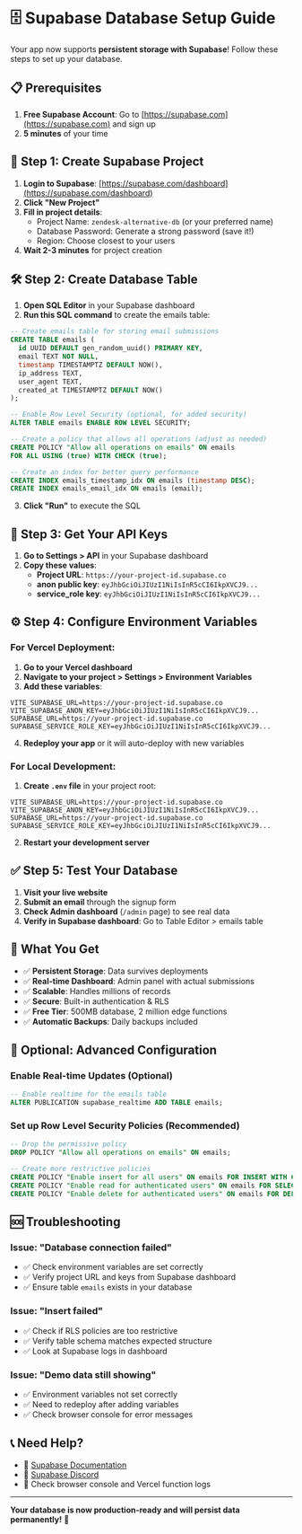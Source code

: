 # 🗄️ Supabase Database Setup Guide

Your app now supports **persistent storage with Supabase**! Follow these steps to set up your database.

## 📋 Prerequisites

1. **Free Supabase Account**: Go to [https://supabase.com](https://supabase.com) and sign up
2. **5 minutes** of your time

## 🚀 Step 1: Create Supabase Project

1. **Login to Supabase**: [https://supabase.com/dashboard](https://supabase.com/dashboard)
2. **Click "New Project"**
3. **Fill in project details**:
   - Project Name: `zendesk-alternative-db` (or your preferred name)
   - Database Password: Generate a strong password (save it!)
   - Region: Choose closest to your users
4. **Wait 2-3 minutes** for project creation

## 🛠️ Step 2: Create Database Table

1. **Open SQL Editor** in your Supabase dashboard
2. **Run this SQL command** to create the emails table:

```sql
-- Create emails table for storing email submissions
CREATE TABLE emails (
  id UUID DEFAULT gen_random_uuid() PRIMARY KEY,
  email TEXT NOT NULL,
  timestamp TIMESTAMPTZ DEFAULT NOW(),
  ip_address TEXT,
  user_agent TEXT,
  created_at TIMESTAMPTZ DEFAULT NOW()
);

-- Enable Row Level Security (optional, for added security)
ALTER TABLE emails ENABLE ROW LEVEL SECURITY;

-- Create a policy that allows all operations (adjust as needed)
CREATE POLICY "Allow all operations on emails" ON emails
FOR ALL USING (true) WITH CHECK (true);

-- Create an index for better query performance
CREATE INDEX emails_timestamp_idx ON emails (timestamp DESC);
CREATE INDEX emails_email_idx ON emails (email);
```

3. **Click "Run"** to execute the SQL

## 🔑 Step 3: Get Your API Keys

1. **Go to Settings > API** in your Supabase dashboard
2. **Copy these values**:
   - **Project URL**: `https://your-project-id.supabase.co`
   - **anon public key**: `eyJhbGciOiJIUzI1NiIsInR5cCI6IkpXVCJ9...`
   - **service_role key**: `eyJhbGciOiJIUzI1NiIsInR5cCI6IkpXVCJ9...`

## ⚙️ Step 4: Configure Environment Variables

### For Vercel Deployment:

1. **Go to your Vercel dashboard**
2. **Navigate to your project > Settings > Environment Variables**
3. **Add these variables**:

```env
VITE_SUPABASE_URL=https://your-project-id.supabase.co
VITE_SUPABASE_ANON_KEY=eyJhbGciOiJIUzI1NiIsInR5cCI6IkpXVCJ9...
SUPABASE_URL=https://your-project-id.supabase.co
SUPABASE_SERVICE_ROLE_KEY=eyJhbGciOiJIUzI1NiIsInR5cCI6IkpXVCJ9...
```

4. **Redeploy your app** or it will auto-deploy with new variables

### For Local Development:

1. **Create `.env` file** in your project root:

```env
VITE_SUPABASE_URL=https://your-project-id.supabase.co
VITE_SUPABASE_ANON_KEY=eyJhbGciOiJIUzI1NiIsInR5cCI6IkpXVCJ9...
SUPABASE_URL=https://your-project-id.supabase.co
SUPABASE_SERVICE_ROLE_KEY=eyJhbGciOiJIUzI1NiIsInR5cCI6IkpXVCJ9...
```

2. **Restart your development server**

## ✅ Step 5: Test Your Database

1. **Visit your live website**
2. **Submit an email** through the signup form
3. **Check Admin dashboard** (`/admin` page) to see real data
4. **Verify in Supabase dashboard**: Go to Table Editor > emails table

## 🎉 What You Get

- ✅ **Persistent Storage**: Data survives deployments
- ✅ **Real-time Dashboard**: Admin panel with actual submissions  
- ✅ **Scalable**: Handles millions of records
- ✅ **Secure**: Built-in authentication & RLS
- ✅ **Free Tier**: 500MB database, 2 million edge functions
- ✅ **Automatic Backups**: Daily backups included

## 🔧 Optional: Advanced Configuration

### Enable Real-time Updates (Optional)

```sql
-- Enable realtime for the emails table
ALTER PUBLICATION supabase_realtime ADD TABLE emails;
```

### Set up Row Level Security Policies (Recommended)

```sql
-- Drop the permissive policy
DROP POLICY "Allow all operations on emails" ON emails;

-- Create more restrictive policies
CREATE POLICY "Enable insert for all users" ON emails FOR INSERT WITH CHECK (true);
CREATE POLICY "Enable read for authenticated users" ON emails FOR SELECT USING (true);
CREATE POLICY "Enable delete for authenticated users" ON emails FOR DELETE USING (true);
```

## 🆘 Troubleshooting

### Issue: "Database connection failed"
- ✅ Check environment variables are set correctly
- ✅ Verify project URL and keys from Supabase dashboard
- ✅ Ensure table `emails` exists in your database

### Issue: "Insert failed"
- ✅ Check if RLS policies are too restrictive
- ✅ Verify table schema matches expected structure
- ✅ Look at Supabase logs in dashboard

### Issue: "Demo data still showing"
- ✅ Environment variables not set correctly
- ✅ Need to redeploy after adding variables
- ✅ Check browser console for error messages

## 📞 Need Help?

- 📖 [Supabase Documentation](https://supabase.com/docs)
- 💬 [Supabase Discord](https://discord.supabase.com/)
- 🐛 Check browser console and Vercel function logs

---

**Your database is now production-ready and will persist data permanently!** 🚀

